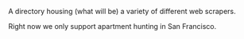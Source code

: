 A directory housing (what will be) a variety of different web scrapers.

Right now we only support apartment hunting in San Francisco.
